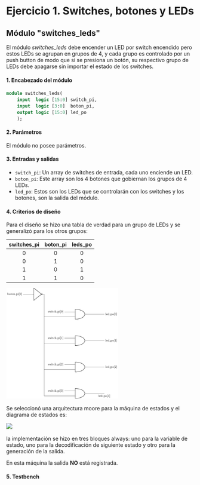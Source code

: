 # Ejercicio 1. Switches, botones y LEDs

##  Módulo "switches_leds"

El módulo *switches_leds* debe encender un LED por switch encendido pero estos LEDs se agrupan en grupos de 4, y cada grupo es controlado por un push button de modo que si se presiona un botón, su respectivo grupo de LEDs debe apagarse sin importar el estado de los switches.

#### 1. Encabezado del módulo
```SystemVerilog
module switches_leds(
    input  logic [15:0] switch_pi,
    input  logic [3:0]  boton_pi,
    output logic [15:0] led_po
    );
```
#### 2. Parámetros

El módulo no posee parámetros.                              

#### 3. Entradas y salidas

- `switch_pi`: Un array de switches de entrada, cada uno enciende un LED.
- `boton_pi`: Este array son los 4 botones que gobiernan los grupos de 4 LEDs.
- `led_po`: Estos son los LEDs que se controlarán con los switches y los botones, son la salida del módulo.                  

#### 4. Criterios de diseño

Para el diseño se hizo una tabla de verdad para un grupo de LEDs y se generalizó para los otros grupos:

| switches_pi | boton_pi | leds_po |
| :---------: | :------: | :-----: |
|      0      |     0    |    0    |
|      0      |     1    |    0    |
|      1      |     0    |    1    |
|      1      |     1    |    0    |

<img src="https://raw.githubusercontent.com/ValdiviaM/lab1-2S2024/main/ejercicio1/circuito1bloque.pdf" width="300">   
                                
Se seleccionó una arquitectura moore para la máquina de estados y el diagrama de estados es:

<img src="https://raw.githubusercontent.com/pmendozap/Ejemplo_TDD_2_22/main/doc/state_diag.svg" width="300" >

la implementación se hizo en tres bloques always: uno para la variable de estado, uno para la decodificación de siguiente estado y otro para la generación de la salida. 

En esta máquina la salida **NO** está registrada.

#### 5. Testbench
